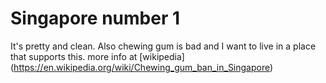 # Singapore number 1 
It's pretty and clean. Also chewing gum is bad and I want to live in a place that supports this. 
more info at [wikipedia] (https://en.wikipedia.org/wiki/Chewing_gum_ban_in_Singapore)
